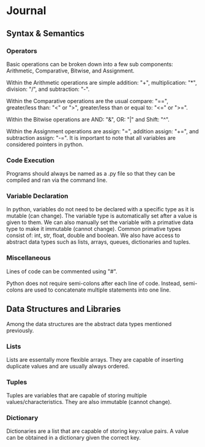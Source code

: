 # Journal


## **Syntax & Semantics**
### Operators

Basic operations can be broken down into a few sub components: Arithmetic, Comparative, Bitwise, and Assignment.

Within the Arithmetic operations are simple addition: "+", multiplication: "*", division: "/", and subtraction: "-".

Within the Comparative operations are the usual compare: "==", greater/less than: "<" or ">", greater/less than or equal to: "<=" or ">=".

Within the Bitwise operations are AND: "&", OR: "|" and Shift: "^".

Within the Assignment operations are assign: "=", addition assign: "+=", and subtraction assign: "-=". It is important to note that all variables are considered pointers in python.

### Code Execution

Programs should always be named as a .py file so that they can be compiled and ran via the command line. 

### Variable Declaration

In python, variables do not need to be declared with a specific type as it is mutable (can change). The variable type is automatically set after a value is given to them. We can also manually set the variable with a primative data type to make it immutable (cannot change). Common primative types consist of: int, str, float, double and boolean. We also have access to abstract data types such as lists, arrays, queues, dictionaries and tuples.

### Miscellaneous

Lines of code can be commented using "#".

Python does not require semi-colons after each line of code. Instead, semi-colons are used to concatenate multiple statements into one line.

## Data Structures and Libraries

Among the data structures are the abstract data types mentioned previously.

### Lists

Lists are essentally more flexible arrays. They are capable of inserting duplicate values and are usually always ordered. 

### Tuples

Tuples are variables that are capable of storing multiple values/characteristics. They are also immutable (cannot change).

### Dictionary

Dictionaries are a list that are capable of storing key:value pairs. A value can be obtained in a dictionary given the correct key.
